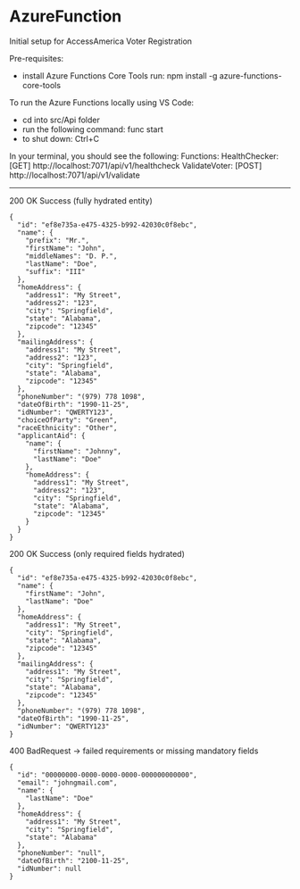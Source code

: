 # AzureFunction
Initial setup for AccessAmerica Voter Registration 

Pre-requisites: 
* install Azure Functions Core Tools
run: npm install -g azure-functions-core-tools

To run the Azure Functions locally using VS Code:
* cd into src/Api folder
* run the following command: func start
* to shut down: Ctrl+C

In your terminal, you should see the following:
Functions:
  HealthChecker: [GET] http://localhost:7071/api/v1/healthcheck
  ValidateVoter: [POST] http://localhost:7071/api/v1/validate

--------------------------------------------------------------------------------

200 OK Success (fully hydrated entity)
```
{
  "id": "ef8e735a-e475-4325-b992-42030c0f8ebc",
  "name": {
    "prefix": "Mr.",
    "firstName": "John",
    "middleNames": "D. P.",
    "lastName": "Doe",
    "suffix": "III"
  },
  "homeAddress": {
    "address1": "My Street",
    "address2": "123",
    "city": "Springfield",
    "state": "Alabama",
    "zipcode": "12345"
  },
  "mailingAddress": {
    "address1": "My Street",
    "address2": "123",
    "city": "Springfield",
    "state": "Alabama",
    "zipcode": "12345"
  },
  "phoneNumber": "(979) 778 1098",
  "dateOfBirth": "1990-11-25",
  "idNumber": "QWERTY123",
  "choiceOfParty": "Green",
  "raceEthnicity": "Other",
  "applicantAid": {
    "name": {
      "firstName": "Johnny",
      "lastName": "Doe"
    },
    "homeAddress": {
      "address1": "My Street",
      "address2": "123",
      "city": "Springfield",
      "state": "Alabama",
      "zipcode": "12345"
    }
  }
}
```

200 OK Success (only required fields hydrated)
```
{
  "id": "ef8e735a-e475-4325-b992-42030c0f8ebc",
  "name": {
    "firstName": "John",
    "lastName": "Doe"
  },
  "homeAddress": {
    "address1": "My Street",
    "city": "Springfield",
    "state": "Alabama",
    "zipcode": "12345"
  },
  "mailingAddress": {
    "address1": "My Street",
    "city": "Springfield",
    "state": "Alabama",
    "zipcode": "12345"
  },
  "phoneNumber": "(979) 778 1098",
  "dateOfBirth": "1990-11-25",
  "idNumber": "QWERTY123"
}
```

400 BadRequest -> failed requirements or missing mandatory fields
```
{
  "id": "00000000-0000-0000-0000-000000000000",
  "email": "johngmail.com",
  "name": {
    "lastName": "Doe"
  },
  "homeAddress": {
    "address1": "My Street",
    "city": "Springfield",
    "state": "Alabama"
  },
  "phoneNumber": "null",
  "dateOfBirth": "2100-11-25",
  "idNumber": null
}
```
